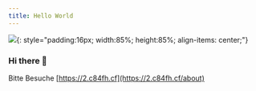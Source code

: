 ```yaml
---
title: Hello World
---
```

![](https://avatars.githubusercontent.com/u/117023299?v=4){: style="padding:16px; width:85%; height:85%; align-items: center;"} 

### Hi there 👋

Bitte Besuche [https://2.c84fh.cf](https://2.c84fh.cf/about)

